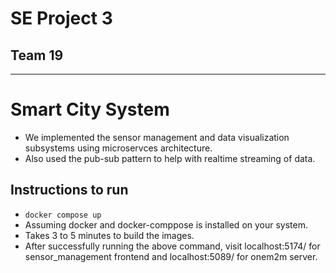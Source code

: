 # SE Project 3
## Team 19
---

# Smart City System

- We implemented the sensor management and data visualization subsystems using microservces architecture.
- Also used the pub-sub pattern to help with realtime streaming of data.


## Instructions to run
- `docker compose up`
- Assuming docker and docker-comppose is installed on your system.
- Takes 3 to 5 minutes to build the images.
- After successfully running the above command, visit localhost:5174/ for sensor_management frontend and localhost:5089/ for onem2m server.

